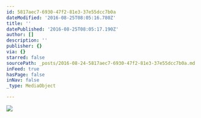 ```yaml
---
id: 5817aec7-6930-47f2-81e3-37e55dcc7b0a
dateModified: '2016-08-25T08:05:16.780Z'
title: ''
datePublished: '2016-08-25T08:05:17.190Z'
author: []
description: ''
publisher: {}
via: {}
starred: false
sourcePath: _posts/2016-08-24-5817aec7-6930-47f2-81e3-37e55dcc7b0a.md
inFeed: true
hasPage: false
inNav: false
_type: MediaObject

---
```

![](https://the-grid-user-content.s3-us-west-2.amazonaws.com/77e12b1e-0461-4438-aa40-7159bd91e060.jpg)